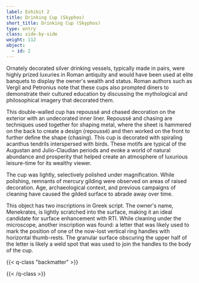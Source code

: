 ```yaml
---
label: Exhibit 2
title: Drinking Cup (Skyphos)
short_title: Drinking Cup (Skyphos)
type: entry
class: side-by-side
weight: 112
object:
  - id: 2
---
```


Ornately decorated silver drinking vessels, typically made in pairs,
were highly prized luxuries in Roman antiquity and would have been used
at elite banquets to display the owner's wealth and status. Roman
authors such as Vergil and Petronius note that these cups also prompted
diners to demonstrate their cultured education by discussing the
mythological and philosophical imagery that decorated them.

This double-walled cup has repoussé and chased decoration on the
exterior with an undecorated inner liner. Repoussé and chasing are
techniques used together for shaping metal, where the sheet is hammered
on the back to create a design (repoussé) and then worked on the front
to further define the shape (chasing). This cup is decorated with
spiraling acanthus tendrils interspersed with birds. These motifs are
typical of the Augustan and Julio-Claudian periods and evoke a world of
natural abundance and prosperity that helped create an atmosphere of
luxurious leisure-time for its wealthy viewer.

The cup was lightly, selectively polished under magnification. While
polishing, remnants of mercury gilding were observed on areas of raised
decoration. Age, archaeological context, and previous campaigns of
cleaning have caused the gilded surface to abrade away over time.

This object has two inscriptions in Greek script. The owner's name,
Menekrates, is lightly scratched into the surface, making it an
ideal candidate for surface enhancement with RTI. While cleaning under
the microscope, another inscription was found: a letter that was likely
used to mark the position of one of the now-lost vertical ring handles
with horizontal thumb-rests. The granular surface obscuring the upper
half of the letter is likely a weld spot that was used to join the
handles to the body of the cup.

{{< q-class "backmatter" >}}

{{< /q-class >}}
